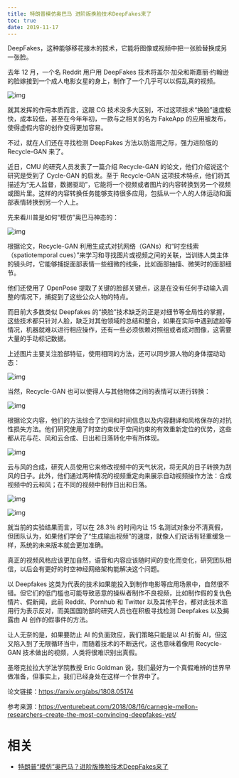 ```yaml
---
title: 特朗普模仿奥巴马 进阶版换脸技术DeepFakes来了
toc: true
date: 2019-11-17
---
```


DeepFakes，这种能够移花接木的技术，它能将图像或视频中把一张脸替换成另一张脸。



去年 12 月，一个名 Reddit 用户用 DeepFakes 技术将盖尔·加朵和斯嘉丽·约翰逊的脸嫁接到一个成人电影女星的身上，制作了一个几乎可以以假乱真的视频。



![img](https://mmbiz.qpic.cn/mmbiz_jpg/BnSNEaficFAYtJdWSJQYwiaY5gyOLej6jy0KHJ0CFXYucibthDGk8k5f2Sbpax17w9gVXaf9XXqn5N7iadvicveHhXg/640?wx_fmt=jpeg&tp=webp&wxfrom=5&wx_lazy=1&wx_co=1)



就其发挥的作用本质而言，这跟 CG 技术没多大区别，不过这项技术“换脸”速度极快，成本较低，甚至在今年年初，一款与之相关的名为 FakeApp 的应用被发布，使得虚假内容的创作变得更加容易。



不过，就在人们还在寻找检测 DeepFakes 方法以防滥用之际，强力进阶版的 Recycle-GAN 来了。



近日，CMU 的研究人员发表了一篇介绍 Recycle-GAN 的论文，他们介绍说这个研究是受到了 Cycle-GAN 的启发。至于 Recycle-GAN 这项技术特点，他们将其描述为“无人监督，数据驱动”，它能将一个视频或者图片的内容转换到另一个视频或图片里。这样的内容转换任务能够支持很多应用，包括从一个人的人体运动和面部表情转换到另一个人上。



先来看川普是如何“模仿”奥巴马神态的：



![img](https://mmbiz.qpic.cn/mmbiz_gif/BnSNEaficFAYtJdWSJQYwiaY5gyOLej6jy34iadO4xdiatVZps0RvzOP9hJsmXygQQX4VeVnphDEx5ToibpN8LlQ0ug/640?wx_fmt=gif&tp=webp&wxfrom=5&wx_lazy=1)



根据论文，Recycle-GAN 利用生成式对抗网络（GANs）和“时空线索（spatiotemporal cues）”来学习和寻找图片或视频之间的关联，当训练人类主体的镜头时，它能够捕捉面部表情一些细微的线条，比如面部抽搐、微笑时的面部细节。



他们还使用了 OpenPose 提取了关键的脸部关键点，这是在没有任何手动输入调整的情况下，捕捉到了这些公众人物的特点。



而目前大多数类似 Deepfakes 的“换脸”技术缺乏的正是对细节等全局性的掌握，这些技术都只针对人脸，缺乏对其他领域的总结和整合，如果在实际中遇到遮脸等情况，机器就难以进行相应操作，还有一些必须依赖对照组或者成对图像，这需要大量的手动标记数据。



上述图片主要关注脸部特征，使用相同的方法，还可以同步源人物的身体摆动动态：

﻿![img](https://mmbiz.qpic.cn/mmbiz_gif/BnSNEaficFAYtJdWSJQYwiaY5gyOLej6jy0WySnicdW8iaaTrczIkciaTbWJadSKE6libNTjym81YSib4ckNLAgLIOYGw/640?wx_fmt=gif&tp=webp&wxfrom=5&wx_lazy=1)﻿

当然，Recycle-GAN 也可以使得人与其他物体之间的表情可以进行转换：



![img](https://mmbiz.qpic.cn/mmbiz_gif/BnSNEaficFAYtJdWSJQYwiaY5gyOLej6jy171xegRPOfyN7tEn2V8YCcRQ3316CJaVSNMszlqWF7Xbjicu5q1Nib2A/640?wx_fmt=gif&tp=webp&wxfrom=5&wx_lazy=1)﻿



根据论文内容，他们的方法综合了空间和时间信息以及内容翻译和风格保存的对抗性损失方法。他们研究使用了时空约束优于空间约束的有效重新定位的优势，这些都从花与花、风和云合成、日出和日落转化中有所体现。



![img](https://mmbiz.qpic.cn/mmbiz_gif/BnSNEaficFAYtJdWSJQYwiaY5gyOLej6jyeOMRd6N0OBjqfpmtXGUVF5CXI6g3vNiayqF9AgHXNvShqGw1ia7kP2kQ/640?wx_fmt=gif&tp=webp&wxfrom=5&wx_lazy=1)﻿

云与风的合成，研究人员使用它来修改视频中的天气状况，将无风的日子转换为刮风的日子。此外，他们通过两种情况的视频重定向来展示自动视频操作方法：合成视频中的云和风；在不同的视频中制作日出和日落。



﻿![img](https://mmbiz.qpic.cn/mmbiz_jpg/BnSNEaficFAYtJdWSJQYwiaY5gyOLej6jydXQeAmhOWjGJ6NIF6x6tJeibZrbmIZ4BMcBPMbAT7VFibKSia2zuaiat9Q/640?wx_fmt=jpeg&tp=webp&wxfrom=5&wx_lazy=1&wx_co=1)﻿



﻿![img](https://mmbiz.qpic.cn/mmbiz_jpg/BnSNEaficFAYtJdWSJQYwiaY5gyOLej6jyz7t2giakvFxyUuUbLHyPcJ2trQ3tkFYLTibu9bOqgzgkCr8ABoza6nQw/640?wx_fmt=jpeg&tp=webp&wxfrom=5&wx_lazy=1&wx_co=1)﻿



就当前的实验结果而言，可以在 28.3％ 的时间内让 15 名测试对象分不清真假，但团队认为，如果他们学会了“生成输出视频”的速度，就像人们说话有轻重缓急一样，系统的未来版本就会更加准确。



真正的视频风格应该更加自然，语音和内容应该随时间的变化而变化，研究团队相信，以后会有更好的时空神经网络架构能解决这个问题。



以 Deepfakes 这类为代表的技术如果能投入到制作电影等应用场景中，自然很不错。但它们的低门槛也可能导致恶意的操纵者制作不良视频，比如制作假的复仇色情片、假新闻，此前 Reddit、Pornhub 和 Twitter 以及其他平台，都对此技术滥用行为表示反对，而美国国防部的研究人员也在积极寻找检测 Deepfakes 以及揭露由 AI 创作的假事件的方法。



让人无奈的是，如果要防止 AI 的负面效应，我们策略只能是以 AI 抗衡 AI，但这又陷入到了无限循环当中，而随着技术的不断迭代，这也意味着像用 Recycle-GAN 技术做出的视频，人类将很难识别出真假。



﻿圣塔克拉拉大学法学院教授 Eric Goldman 说，我们最好为一个真假难辨的世界早做准备，但事实上，我们已经身处在这样一个世界中了。



论文链接：https://arxiv.org/abs/1808.05174



参考来源：https://venturebeat.com/2018/08/16/carnegie-mellon-researchers-create-the-most-convincing-deepfakes-yet/


# 相关

- [特朗普“模仿”奥巴马？进阶版换脸技术DeepFakes来了](https://mp.weixin.qq.com/s?__biz=MzI0ODcxODk5OA==&mid=2247497037&idx=1&sn=29524d65144a4f811d0e42d71ae077e6&chksm=e99ec6b4dee94fa2f1be09da9b4071fec0313ab55249180734e88eb110237ded31ad6ab3a8cb&mpshare=1&scene=1&srcid=08206gXXRsKBYYhzwbQqUeUQ#rd)
